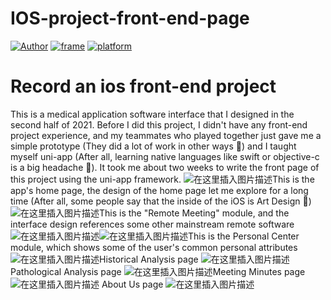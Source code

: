 # IOS-project-front-end-page
[![Author](https://img.shields.io/badge/Author-ChuanyangChen-red.svg "Author")](https://github.com/Ulrich2003 "Author")
[![frame](https://img.shields.io/badge/frame-uniapp-green.svg "frame")](https://uniapp.dcloud.io/ "frame")
[![platform](https://img.shields.io/badge/platform-iOS-blue.svg "platform")](https://github.com/Ulrich2003 "platform")

# Record an ios front-end project
This is a medical application software interface that I designed in the second half of 2021. 
Before I did this project, I didn't have any front-end project experience, and my teammates who played together just gave me a simple prototype (They did a lot of work in other ways 💪) and I taught myself uni-app (After all, learning native languages like swift or objective-c is a big headache 🤕️). It took me about two weeks to write the front page of this project using the uni-app framework.
![在这里插入图片描述](https://img-blog.csdnimg.cn/2ad2b72ca3334e54a66795265f86db7b.png?x-oss-process=image/watermark,type_ZHJvaWRzYW5zZmFsbGJhY2s,shadow_50,text_Q1NETiBAQ2h1YW5ZYW5nIENoZW4=,size_20,color_FFFFFF,t_70,g_se,x_16)This is the app's home page, the design of the home page let me explore for a long time (After all, some people say that the inside of the iOS is Art Design 🎨)
![在这里插入图片描述](https://img-blog.csdnimg.cn/814de9e293e44f9d8463e73d6402c8b0.png?x-oss-process=image/watermark,type_ZHJvaWRzYW5zZmFsbGJhY2s,shadow_50,text_Q1NETiBAQ2h1YW5ZYW5nIENoZW4=,size_17,color_FFFFFF,t_70,g_se,x_16)This is the "Remote Meeting" module, and the interface design references some other mainstream remote software
![在这里插入图片描述](https://img-blog.csdnimg.cn/2ec2d3dc47a44eaebd39bb650937022c.png?x-oss-process=image/watermark,type_ZHJvaWRzYW5zZmFsbGJhY2s,shadow_50,text_Q1NETiBAQ2h1YW5ZYW5nIENoZW4=,size_20,color_FFFFFF,t_70,g_se,x_16)![在这里插入图片描述](https://img-blog.csdnimg.cn/6d770385a2674bf6ad02388501312210.png?x-oss-process=image/watermark,type_ZHJvaWRzYW5zZmFsbGJhY2s,shadow_50,text_Q1NETiBAQ2h1YW5ZYW5nIENoZW4=,size_17,color_FFFFFF,t_70,g_se,x_16)This is the Personal Center module, which shows some of the user's common personal attributes
![在这里插入图片描述](https://img-blog.csdnimg.cn/51e2868520674943ba7bf9022096a097.png?x-oss-process=image/watermark,type_ZHJvaWRzYW5zZmFsbGJhY2s,shadow_50,text_Q1NETiBAQ2h1YW5ZYW5nIENoZW4=,size_20,color_FFFFFF,t_70,g_se,x_16)Historical Analysis page
![在这里插入图片描述](https://img-blog.csdnimg.cn/b397081a4e4148d78666b8516587b5eb.png?x-oss-process=image/watermark,type_ZHJvaWRzYW5zZmFsbGJhY2s,shadow_50,text_Q1NETiBAQ2h1YW5ZYW5nIENoZW4=,size_20,color_FFFFFF,t_70,g_se,x_16)Pathological Analysis page
![在这里插入图片描述](https://img-blog.csdnimg.cn/2859afcd182547a5a371a68646e560f5.png?x-oss-process=image/watermark,type_ZHJvaWRzYW5zZmFsbGJhY2s,shadow_50,text_Q1NETiBAQ2h1YW5ZYW5nIENoZW4=,size_20,color_FFFFFF,t_70,g_se,x_16)Meeting Minutes page
![在这里插入图片描述](https://img-blog.csdnimg.cn/3089e661b2dd42958d48fc01a1c2654b.png?x-oss-process=image/watermark,type_ZHJvaWRzYW5zZmFsbGJhY2s,shadow_50,text_Q1NETiBAQ2h1YW5ZYW5nIENoZW4=,size_17,color_FFFFFF,t_70,g_se,x_16)
About Us page
![在这里插入图片描述](https://img-blog.csdnimg.cn/e8374475412f4a2684432962da2a51d4.png?x-oss-process=image/watermark,type_ZHJvaWRzYW5zZmFsbGJhY2s,shadow_50,text_Q1NETiBAQ2h1YW5ZYW5nIENoZW4=,size_20,color_FFFFFF,t_70,g_se,x_16)










